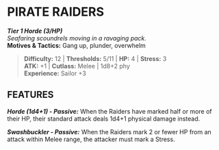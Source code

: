 ﻿# PIRATE RAIDERS

***Tier 1 Horde (3/HP)***  
*Seafaring scoundrels moving in a ravaging pack.*  
**Motives & Tactics:** Gang up, plunder, overwhelm

> **Difficulty:** 12 | **Thresholds:** 5/11 | **HP:** 4 | **Stress:** 3  
> **ATK:** +1 | **Cutlass:** Melee | 1d8+2 phy  
> **Experience:** Sailor +3

## FEATURES

***Horde (1d4+1) - Passive:*** When the Raiders have marked half or more of their HP, their standard attack deals 1d4+1 physical damage instead.

***Swashbuckler - Passive:*** When the Raiders mark 2 or fewer HP from an attack within Melee range, the attacker must mark a Stress.
